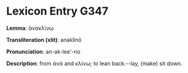 # Lexicon Entry G347

**Lemma**: ἀνακλίνω

**Transliteration (xlit)**: anaklínō

**Pronunciation**: an-ak-lee'-no

**Description**:
from ἀνά and κλίνω; to lean back:--lay, (make) sit down.
